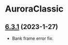 # AuroraClassic

## [6.3.1](https://github.com/siweia/AuroraClassic/tree/6.3.1) (2023-1-27)

- Bank frame error fix.